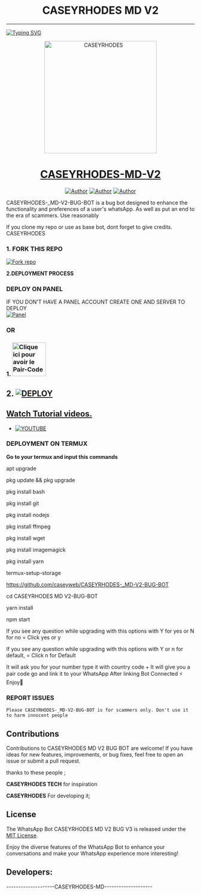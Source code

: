 <h1 align="center"> CASEYRHODES MD V2 </h1>
<p align="center">  
  
***
  
<a href="https://git.io/typing-svg"><img src="https://readme-typing-svg.demolab.com?font=Black+Ops+One&size=50&pause=1000&color=1BAFBAFF&center=true&width=910&height=100&lines=THANKS FOR CHOOSING ;CASEYRHODES-_MD-V2-BUG-BOT;WHATSAPP+BUG+BOT;CREATED+BY+CASEYRHODES🌟+PALVINWEB 🕷️;RELEASED+06.09.24" alt="Typing SVG" /></a>
  </p>

  <p align="center">  
  <a href="https://whatsapp.com/channel/0029VakUEfb4o7qVdkwPk83E">
    <img alt="CASEYRHODES" height="300" src="https://files.catbox.moe/q9bhv0.jpg">
    <h1 align="center">CASEYRHODES-MD-V2</h1>
  </a>
</p>
<p align="center">
<a href="https://github.com/CASEYRHODES-_MD-V2-BUG-BOT"><img title="Author" src="https://img.shields.io/badge/caseyrhodesbooster-black?style=for-the-badge&logo=Github"></a> <a href="https://whatsapp.com/channel/0029VaaUfPO8qIzztuf42D04"><img title="Author" src="https://img.shields.io/badge/CHANNEL-black?style=for-the-badge&logo=whatsapp"></a> <a href="https://wa.me/+254112192119"><img title="Author" src="https://img.shields.io/badge/CHAT US-black?style=for-the-badge&logo=whatsapp"></a>

   
   

CASEYRHODES-_MD-V2-BUG-BOT is a bug bot designed to enhance the functionality and preferences of a user's whatsApp. As well as put an end to the era of scammers. Use reasonably

If you clone my repo or use as base bot, dont forget to give credits. CASEYRHODES 
### 1. FORK THIS REPO

<a href='https://github.com/caseyweb/CASEYRHODES-_MD-V2-BUG-BOT/new/main?filename=README.md' target="_blank"><img alt='Fork repo' src='https://img.shields.io/badge/Fork This Repo-black?style=for-the-badge&logo=git&logoColor=white'/></a>
   


 **2.DEPLOYMENT PROCESS**
### DEPLOY ON PANEL
IF YOU DON'T HAVE A PANEL ACCOUNT CREATE ONE AND SERVER TO DEPLOY 
    <br>
    <a href='https://bot-hosting.net/?aff=1264676029318955030' target="_blank"><img alt='Panel' src='https://img.shields.io/badge/-Deploy-red?style=for-the-badge&logo=panel&logoColor=white'/></a>

### OR
### 1. <a href="https://prexzyvillasession.onrender.com/"><img src="https://img.shields.io/badge/PAIR_CODE-green" alt="Clique ici pour avoir le Pair-Code" width="90"></a>

## 2. <a href='https://dashboard.render.com/web/new' target="_blank"><img alt='DEPLOY' src='https://img.shields.io/badge/-Deploy on render-black?style=for-the-badge&logo=render&logoColor=white'/>
## Watch Tutorial videos.
* [![YOUTUBE](https://img.shields.io/badge/HOW_TO_DEPLOY-red?style=for-the-badge&logo=youtube&logoColor=white)](https://www.youtube.com/@prexzyvilla)

### DEPLOYMENT ON TERMUX

**Go to your termux and input this commands**

   

apt upgrade

pkg update && pkg upgrade

pkg install bash

 pkg install git

 pkg install nodejs

pkg install ffmpeg

pkg install wget

pkg install imagemagick

 pkg install yarn

termux-setup-storage

https://github.com/caseyweb/CASEYRHODES-_MD-V2-BUG-BOT

 cd CASEYRHODES MD V2-BUG-BOT
 
 yarn install
 
 npm start


If you see any question while upgrading with this options with Y for yes or N for no = Click yes or y

If you see any question while upgrading with this options with Y or n for default, = Click n for Default



 It will ask you for your number type it with country code +
 It will give you a pair code go and link it to your WhatsApp 
 After linking
 Bot Connected ⚡
 Enjoy🤖

### REPORT ISSUES


`Please CASEYRHODES-_MD-V2-BUG-BOT is for scammers only. Don't use it to harm innocent people`


## Contributions

Contributions to CASEYRHODES MD V2 BUG BOT are welcome! If you have ideas for new features, improvements, or bug fixes, feel free to open an issue or submit a pull request. <br>

   thanks to these people ;

   **CASEYRHODES TECH** for inspiration 

   **CASEYRHODES** For developing it; <br>


## License

The WhatsApp Bot CASEYRHODES MD V2 BUG V3 is released under the [MIT License](https://opensource.org/licenses/MIT).

Enjoy the diverse features of the WhatsApp Bot to enhance your conversations and make your WhatsApp experience more interesting!

## Developers:

--------------------CASEYRHODES-MD-------------------- 
